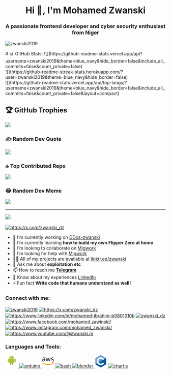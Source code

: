 <h1 align="center">Hi 👋, I'm Mohamed Zwanski</h1>
<h3 align="center">A passionate frontend developer and cyber security enthusiast from Niger</h3>

<p align="left">
  <img src="https://komarev.com/ghpvc/?username=zwanski2019&label=Profile%20views&color=0e75b6&style=flat" alt="zwanski2019" />
</p>
# 📊 GitHub Stats:
![](https://github-readme-stats.vercel.app/api?username=zwanski2019&theme=blue_navy&hide_border=false&include_all_commits=false&count_private=false)<br/>
![](https://github-readme-streak-stats.herokuapp.com/?user=zwanski2019&theme=blue_navy&hide_border=false)<br/>
![](https://github-readme-stats.vercel.app/api/top-langs/?username=zwanski2019&theme=blue_navy&hide_border=false&include_all_commits=false&count_private=false&layout=compact)

## 🏆 GitHub Trophies
![](https://github-profile-trophy.vercel.app/?username=zwanski2019&theme=radical&no-frame=false&no-bg=true&margin-w=4)

### ✍️ Random Dev Quote
![](https://quotes-github-readme.vercel.app/api?type=horizontal&theme=tokyonight)

### 🔝 Top Contributed Repo
![](https://github-contributor-stats.vercel.app/api?username=zwanski2019&limit=5&theme=dark&combine_all_yearly_contributions=true)

### 😂 Random Dev Meme
<img src='https://memer-new.vercel.app/' style="height: 400px;"/>

---
[![](https://visitcount.itsvg.in/api?id=zwanski2019&icon=0&color=0)](https://visitcount.itsvg.in)

<!-- Proudly created with GPRM ( https://gprm.itsvg.in ) -->
<p align="left">
  <a href="https://twitter.com/https://x.com/zwanski_dz" target="blank">
    <img src="https://img.shields.io/twitter/follow/https://x.com/zwanski_dz?logo=twitter&style=for-the-badge" alt="https://x.com/zwanski_dz" />
  </a>
</p>

- 🔭 I’m currently working on [DDos-zwanski](https://github.com/zwanski2019/DDOS-zwanski)
- 🌱 I’m currently learning **how to build my own Flipper Zero at home**
- 👯 I’m looking to collaborate on [Migwork](https://github.com/zwanski2019/migCourses)
- 🤝 I’m looking for help with [Migwork](https://github.com/zwanski2019/migCourses)
- 👨‍💻 All of my projects are available at [linktr.ee/zwanski](https://linktr.ee/zwanski)
- 💬 Ask me about **exploitation etc**
- 📫 How to reach me **[Telegram](https://t.me/zwanski_dz)**
- 📄 Know about my experiences [LinkedIn](https://www.linkedin.com/in/mohamed-ibrahim-b0801010b)
- ⚡ Fun fact **Write code that humans understand as well!**

<h3 align="left">Connect with me:</h3>
<p align="left">
  <a href="https://codepen.io/zwanski2019" target="blank"><img align="center" src="https://raw.githubusercontent.com/rahuldkjain/github-profile-readme-generator/master/src/images/icons/Social/codepen.svg" alt="zwanski2019" height="30" width="40" /></a>
  <a href="https://twitter.com/https://x.com/zwanski_dz" target="blank"><img align="center" src="https://raw.githubusercontent.com/rahuldkjain/github-profile-readme-generator/master/src/images/icons/Social/twitter.svg" alt="https://x.com/zwanski_dz" height="30" width="40" /></a>
  <a href="https://linkedin.com/in/https://www.linkedin.com/in/mohamed-ibrahim-b0801010b" target="blank"><img align="center" src="https://raw.githubusercontent.com/rahuldkjain/github-profile-readme-generator/master/src/images/icons/Social/linked-in-alt.svg" alt="https://www.linkedin.com/in/mohamed-ibrahim-b0801010b" height="30" width="40" /></a>
  <a href="https://stackoverflow.com/users/zwanski_dz" target="blank"><img align="center" src="https://raw.githubusercontent.com/rahuldkjain/github-profile-readme-generator/master/src/images/icons/Social/stack-overflow.svg" alt="zwanski_dz" height="30" width="40" /></a>
  <a href="https://fb.com/https://www.facebook.com/mohamed.zawinski/" target="blank"><img align="center" src="https://raw.githubusercontent.com/rahuldkjain/github-profile-readme-generator/master/src/images/icons/Social/facebook.svg" alt="https://www.facebook.com/mohamed.zawinski/" height="30" width="40" /></a>
  <a href="https://instagram.com/https://www.instagram.com/mohamed_zwanski/" target="blank"><img align="center" src="https://raw.githubusercontent.com/rahuldkjain/github-profile-readme-generator/master/src/images/icons/Social/instagram.svg" alt="https://www.instagram.com/mohamed_zwanski/" height="30" width="40" /></a>
  <a href="https://www.youtube.com/c/https://www.youtube.com/@zwanski.m" target="blank"><img align="center" src="https://raw.githubusercontent.com/rahuldkjain/github-profile-readme-generator/master/src/images/icons/Social/youtube.svg" alt="https://www.youtube.com/@zwanski.m" height="30" width="40" /></a>
</p>

<h3 align="left">Languages and Tools:</h3>
<p align="left">
  <a href="https://developer.android.com" target="_blank" rel="noreferrer"> <img src="https://raw.githubusercontent.com/devicons/devicon/master/icons/android/android-original-wordmark.svg" alt="android" width="40" height="40"/> </a>
  <a href="https://www.arduino.cc/" target="_blank" rel="noreferrer"> <img src="https://cdn.worldvectorlogo.com/logos/arduino-1.svg" alt="arduino" width="40" height="40"/> </a>
  <a href="https://aws.amazon.com" target="_blank" rel="noreferrer"> <img src="https://raw.githubusercontent.com/devicons/devicon/master/icons/amazonwebservices/amazonwebservices-original-wordmark.svg" alt="aws" width="40" height="40"/> </a>
  <a href="https://www.gnu.org/software/bash/" target="_blank" rel="noreferrer"> <img src="https://www.vectorlogo.zone/logos/gnu_bash/gnu_bash-icon.svg" alt="bash" width="40" height="40"/> </a>
  <a href="https://www.blender.org/" target="_blank" rel="noreferrer"> <img src="https://download.blender.org/branding/community/blender_community_badge_white.svg" alt="blender" width="40" height="40"/> </a>
  <a href="https://www.cprogramming.com/" target="_blank" rel="noreferrer"> <img src="https://raw.githubusercontent.com/devicons/devicon/master/icons/c/c-original.svg" alt="c" width="40" height="40"/> </a>
  <a href="https://www.chartjs.org" target="_blank" rel="noreferrer"> <img src="https://www.chartjs.org/media/logo-title.svg" alt="chartjs" width="40" height="40"/> </a>
  <a href="https://www.w3
